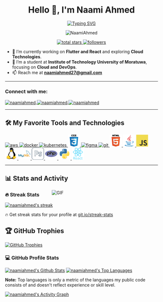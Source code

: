 <h1 align="center">Hello 👋, I'm Naami Ahmed</h1>

<p align="center">
  <a href="https://git.io/typing-svg">
    <img src="https://readme-typing-svg.demolab.com?font=Fira+Code&pause=1000&color=12E1FCE3&random=false&width=435&lines=~+Welcome+to+my+GitHub+Profile+~;Cloud+and+DevOps+Enthusiast+☁️;Full+Stack+Developer+%28web+%26+mobile%29+💻;Always+Exploring+New+Technologies+🚀" alt="Typing SVG" />
</a>

</p>

<p align="center">
  <img src="https://komarev.com/ghpvc/?username=naamiahmed&label=Profile%20views&color=0e75b6&style=flat" alt="NaamiAhmed" />
</p>

<p align="center">
  <a href="https://github.com/naamiahmed?tab=repositories&sort=stargazers">
    <img alt="total stars" title="Total stars on GitHub" src="https://custom-icon-badges.demolab.com/github/stars/naamiahmed?color=55960c&style=for-the-badge&labelColor=488207&logo=star"/>
  </a>
  <a href="https://github.com/naamiahmed?tab=followers">
    <img alt="followers" title="Follow me on Github" src="https://custom-icon-badges.demolab.com/github/followers/naamiahmed?color=236ad3&labelColor=1155ba&style=for-the-badge&logo=person-add&label=Follow&logoColor=white"/>
  </a>
</p>

- 🔭 I’m currently working on **Flutter and React** and exploring **Cloud Technologies**.
- 🌱 I’m a student at **Institute of Technology University of Moratuwa**, focusing on **Cloud and DevOps**.
- 📫 Reach me at **naamiahmed27@gmail.com**

---

<h3 align="left">Connect with me:</h3>
<p align="left">
  <a href="https://linkedin.com/in/naamiahmed" target="blank">
    <img align="center" src="https://raw.githubusercontent.com/rahuldkjain/github-profile-readme-generator/master/src/images/icons/Social/linked-in-alt.svg" alt="naamiahmed" height="30" width="40" />
  </a>
  <a href="https://fb.com/naamiahmed27" target="blank">
    <img align="center" src="https://raw.githubusercontent.com/rahuldkjain/github-profile-readme-generator/master/src/images/icons/Social/facebook.svg" alt="naamiahmed" height="30" width="40" />
  </a>
   <a href="https://instagram.com/naamiahmed27" target="blank">
    <img align="center" src="https://raw.githubusercontent.com/rahuldkjain/github-profile-readme-generator/master/src/images/icons/Social/instagram.svg" alt="naamiahmed" height="30" width="40" />
  </a>
</p>

---

<h2>🛠️ My Favorite Tools and Technologies</h2>
<p align="left">
  <a href="https://aws.amazon.com/" target="_blank" rel="noreferrer">
    <img src="https://www.vectorlogo.zone/logos/amazon_aws/amazon_aws-icon.svg" alt="aws" width="40" height="40"/>
  </a>
  <a href="https://www.docker.com/" target="_blank" rel="noreferrer">
    <img src="https://www.vectorlogo.zone/logos/docker/docker-icon.svg" alt="docker" width="40" height="40"/>
  </a>
  <a href="https://www.kubernetes.io/" target="_blank" rel="noreferrer">
    <img src="https://www.vectorlogo.zone/logos/kubernetes/kubernetes-icon.svg" alt="kubernetes" width="40" height="40"/>
  </a>
  <a href="https://www.w3schools.com/css/" target="_blank" rel="noreferrer">
    <img src="https://raw.githubusercontent.com/devicons/devicon/master/icons/css3/css3-original-wordmark.svg" alt="css3" width="40" height="40"/>
  </a>
  <a href="https://www.figma.com/" target="_blank" rel="noreferrer">
    <img src="https://www.vectorlogo.zone/logos/figma/figma-icon.svg" alt="figma" width="40" height="40"/>
  </a>
  <a href="https://git-scm.com/" target="_blank" rel="noreferrer">
    <img src="https://www.vectorlogo.zone/logos/git-scm/git-scm-icon.svg" alt="git" width="40" height="40"/>
  </a>
  <a href="https://www.w3.org/html/" target="_blank" rel="noreferrer">
    <img src="https://raw.githubusercontent.com/devicons/devicon/master/icons/html5/html5-original-wordmark.svg" alt="html5" width="40" height="40"/>
  </a>
  <a href="https://www.java.com" target="_blank" rel="noreferrer">
    <img src="https://raw.githubusercontent.com/devicons/devicon/master/icons/java/java-original.svg" alt="java" width="40" height="40"/>
  </a>
  <a href="https://developer.mozilla.org/en-US/docs/Web/JavaScript" target="_blank" rel="noreferrer">
    <img src="https://raw.githubusercontent.com/devicons/devicon/master/icons/javascript/javascript-original.svg" alt="javascript" width="40" height="40"/>
  </a>
  <a href="https://www.linux.org/" target="_blank" rel="noreferrer">
    <img src="https://raw.githubusercontent.com/devicons/devicon/master/icons/linux/linux-original.svg" alt="linux" width="40" height="40"/>
  </a>
  <a href="https://www.mysql.com/" target="_blank" rel="noreferrer">
    <img src="https://raw.githubusercontent.com/devicons/devicon/master/icons/mysql/mysql-original-wordmark.svg" alt="mysql" width="40" height="40"/>
  </a>
  <a href="https://www.photoshop.com/en" target="_blank" rel="noreferrer">
    <img src="https://raw.githubusercontent.com/devicons/devicon/master/icons/photoshop/photoshop-line.svg" alt="photoshop" width="40" height="40"/>
  </a>
  <a href="https://www.php.net" target="_blank" rel="noreferrer">
    <img src="https://raw.githubusercontent.com/devicons/devicon/master/icons/php/php-original.svg" alt="php" width="40" height="40"/>
  </a>
  <a href="https://www.python.org" target="_blank" rel="noreferrer">
    <img src="https://raw.githubusercontent.com/devicons/devicon/master/icons/python/python-original.svg" alt="python" width="40" height="40"/>
  </a>
  <a href="https://reactjs.org/" target="_blank" rel="noreferrer">
    <img src="https://raw.githubusercontent.com/devicons/devicon/master/icons/react/react-original-wordmark.svg" alt="react" width="40" height="40"/>
  </a>
</p>

---

<h2>📊 Stats and Activity</h2>

<img align="right" alt="GIF" src="https://github.com/Aquarius-blake/Images/blob/main/Profile/gifs/programmer.gif" width="350" />

<h3>🔥 Streak Stats</h3>
<p>
  <a href="https://github.com/naamiahmed/github-readme-streak-stats">
    <img title="🔥 Get streak stats for your profile at git.io/streak-stats" alt="naamiahmed's streak" src="https://github-readme-streak-stats-9m8ugfa77-denvercoder1.vercel.app/?user=naamiahmed&theme=monokai-metallian&hide_border=true"/>
  </a>
  <p>🔥 Get streak stats for your profile at <a href="https://git.io/streak-stats">git.io/streak-stats</a></p>
</p>

<h2>🏆 GitHub Trophies</h2>
<a href="https://github.com/ryo-ma/github-profile-trophy">
  <img src="https://github-profile-trophy.vercel.app/?username=naamiahmed&theme=dracula&no-frame=true&no-bg=true&margin-w=4" alt="GitHub Trophies"/>
</a>


<h3>💻 GitHub Profile Stats</h3>

  <!-- https://github.com/naamiahmed/github-readme-stats -->

  <a href="https://github.com/naamiahmed/github-readme-stats"><img alt="naamiahmed's Github Stats" src="https://denvercoder1-github-readme-stats.vercel.app/api/?username=naamiahmed&show_icons=true&include_all_commits=true&count_private=true&theme=react&hide_border=true&bg_color=1F222E&title_color=F85D7F&icon_color=F8D866" height="192px"/></a>
  <a href="https://github.com/naamiahmed/github-readme-stats"><img alt="naamiahmed's Top Languages" src="https://denvercoder1-github-readme-stats.vercel.app/api/top-langs/?username=naamiahmed&langs_count=8&layout=compact&theme=react&hide_border=true&bg_color=1F222E&title_color=F85D7F&icon_color=F8D866&hide=Jupyter%20Notebook,Roff" height="192px"/></a>
  <br/>

  <b>Note:</b> Top languages is only a metric of the languages my public code consists of and doesn't reflect experience or skill level.
  
  <!-- https://github.com/ashutosh00710/github-readme-activity-graph -->

  <a href="https://github.com/ashutosh00710/github-readme-activity-graph"><img alt="naamiahmed's Activity Graph" src="https://github-readme-activity-graph.vercel.app/graph/?username=naamiahmed&bg_color=1F222E&color=F8D866&line=F85D7F&point=FFFFFF&hide_border=true" /></a>

